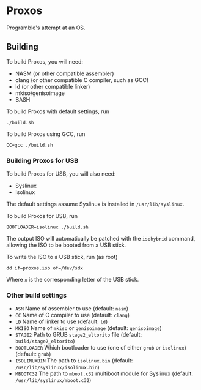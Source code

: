Proxos
======

Programble's attempt at an OS.

Building
--------

To build Proxos, you will need:

 * NASM (or other compatible assembler)
 * clang (or other compatible C compiler, such as GCC)
 * ld (or other compatible linker)
 * mkiso/genisoimage
 * BASH

To build Proxos with default settings, run

    ./build.sh

To build Proxos using GCC, run

    CC=gcc ./build.sh

### Building Proxos for USB

To build Proxos for USB, you will also need:

 * Syslinux
 * Isolinux

The default settings assume Syslinux is installed in
`/usr/lib/syslinux`.

To build Proxos for USB, run

    BOOTLOADER=isolinux ./build.sh

The output ISO will automatically be patched with the `isohybrid`
command, allowing the ISO to be booted from a USB stick.

To write the ISO to a USB stick, run (as root)

    dd if=proxos.iso of=/dev/sdx

Where `x` is the corresponding letter of the USB stick.
    
### Other build settings

 * `ASM` Name of assembler to use (default: `nasm`)
 * `CC` Name of C compiler to use (default: `clang`)
 * `LD` Name of linker to use (default: `ld`)
 * `MKISO` Name of `mkiso` or `genisoimage` (default: `genisoimage`)
 * `STAGE2` Path to GRUB `stage2_eltorito` file (default: `build/stage2_eltorito`)
 * `BOOTLOADER` Which bootloader to use (one of either `grub` or `isolinux`) (default: `grub`)
 * `ISOLINUXBIN` The path to `isolinux.bin` (default: `/usr/lib/syslinux/isolinux.bin`)
 * `MBOOTC32` The path to `mboot.c32` multiboot module for Syslinux (default: `/usr/lib/syslinux/mboot.c32`)
